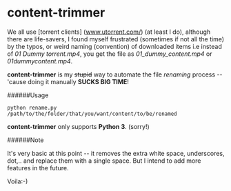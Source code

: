 # content-trimmer

We all use [torrent clients] (www.utorrent.com/) (at least I do), although there are life-savers, I found myself frustrated (sometimes if not all the time) by the typos, or weird naming (convention) of downloaded items i.e instead of *01 Dummy torrent.mp4*, you get the file as *01_dummy_content.mp4* or *01dummycontent.mp4*. 

**content-trimmer** is my ~~stupid~~ way to automate the file *renaming* process -- 'cause doing it manually **SUCKS BIG TIME**! 

######Usage

`python rename.py /path/to/the/folder/that/you/want/content/to/be/renamed`

**content-trimmer** only supports **Python 3**. (sorry!)

######Note

It's very basic at this point -- it removes the extra white space, underscores, dot,.. and replace them with a single space. But I intend to add more features in the future.


Voila:-)
